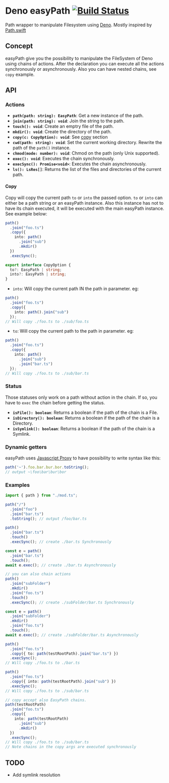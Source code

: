 # Deno easyPath [![Build Status](https://travis-ci.org/zekth/deno_easypath.svg?branch=master)](https://travis-ci.org/zekth/deno_easypath)

Path wrapper to manipulate Filesystem using [Deno](https://github.com/denoland/deno). Mostly inspired by [Path.swift](https://github.com/mxcl/Path.swift)

## Concept

easyPath give you the possibility to manipulate the FileSystem of Deno using chains of actions. After the declaration you can execute all the actions synchronously or asynchronously. Also you can have nested chains, see `copy` example.

## API

### Actions

- **`path(path: string): EasyPath`**: Get a new instance of the path.
- **`join(path: string): void`**: Join the string to the path.
- **`touch(): void`**: Create an emptry file of the path.
- **`mkdir(): void`**: Create the directory of the path.
- **`copy(c: CopyOption): void`**: See [copy](#Copy) section
- **`cwd(path: string): void`**: Set the current working directory. Rewrite the path of the `path()` instance.
- **`chmod(mode: number): void`**: Chmod on the path (only Unix supported).
- **`exec(): void`**: Executes the chain synchronously.
- **`execSync(): Promise<void>`**: Executes the chain asynchronously.
- **`ls(): LsRes[]`**: Returns the list of the files and directories of the current path.

#### Copy

Copy will copy the current path `to` or `into` the passed option. `to` or `into` can either be a path string or an easyPath instance. Also this instance has not to have its chain executed, it will be executed with the main easyPath instance. See example below:

```ts
path()
  .join("foo.ts")
  .copy({
    into: path()
      .join("sub")
      .mkdir()
  })
  .execSync();
```

```ts
export interface CopyOption {
  to?: EasyPath | string;
  into?: EasyPath | string;
}
```

- `into`: Will copy the current path IN the path in parameter. eg:

```ts
path()
  .join("foo.ts")
  .copy({
    into: path().join("sub")
  });
// Will copy ./foo.ts to ./sub/foo.ts
```

- `to`: Will copy the current path to the path in parameter. eg:

```ts
path()
  .join("foo.ts")
  .copy({
    into: path()
      .join("sub")
      .join("bar.ts")
  });
// Will copy ./foo.ts to ./sub/bar.ts
```

### Status

Those statuses only work on a path without action in the chain. If so, you have to `exec` the chain before getting the status.

- **`isFile(): boolean`**: Returns a boolean if the path of the chain is a File.
- **`isDirectory(): boolean`**: Returns a boolean if the path of the chain is a Directory.
- **`isSymlink(): boolean`**: Returns a boolean if the path of the chain is a Symlink.

### Dynamic getters

easyPath uses [Javascript Proxy](https://developer.mozilla.org/en-US/docs/Web/JavaScript/Reference/Global_Objects/Proxy) to have possibility to write syntax like this:
```ts
path('~').foo.bar.bur.bor.toString();
// output ~\foo\bar\bur\bor
```

### Examples

```ts
import { path } from "./mod.ts";

path("/")
  .join("foo")
  .join("bar.ts")
  .toString(); // output /foo/bar.ts

path()
  .join("bar.ts")
  .touch()
  .execSync(); // create ./bar.ts Synchronously

const e = path()
  .join("bar.ts")
  .touch();
await e.exec(); // create ./bar.ts Asynchronously

// you can also chain actions
path()
  .join("subFolder")
  .mkdir()
  .join("foo.ts")
  .touch()
  .execSync(); // create ./subFolder/bar.ts Synchronously

const e = path()
  .join("subFolder")
  .mkdir()
  .join("foo.ts")
  .touch();
await e.exec(); // create ./subFolder/bar.ts Asynchronously

path()
  .join("foo.ts")
  .copy({ to: path(testRootPath).join("bar.ts") })
  .execSync();
// Will copy ./foo.ts to ./bar.ts

path()
  .join("foo.ts")
  .copy({ into: path(testRootPath).join("sub") })
  .execSync();
// Will copy ./foo.ts to ./sub/bar.ts

// copy accept also EasyPath chains.
path(testRootPath)
  .join("foo.ts")
  .copy({
    into: path(testRootPath)
      .join("sub")
      .mkdir()
  })
  .execSync();
// Will copy ./foo.ts to ./sub/bar.ts
// Note chains in the copy args are executed synchronously
```

## TODO

- Add symlink resolution
